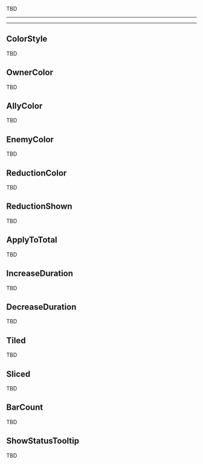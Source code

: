 TBD

___

___

## ColorStyle

TBD

## OwnerColor

TBD

## AllyColor

TBD

## EnemyColor

TBD

## ReductionColor

TBD

## ReductionShown

TBD

## ApplyToTotal

TBD

## IncreaseDuration

TBD

## DecreaseDuration

TBD

## Tiled

TBD

## Sliced

TBD

## BarCount

TBD

## ShowStatusTooltip

TBD